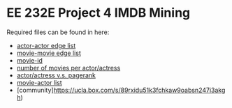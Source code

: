 # EE 232E Project 4 IMDB Mining

Required files can be found in here:

* [actor-actor edge list](https://ucla.box.com/s/6btiiqqeknc9snmvsz2c0p1he4y4wtic)
* [movie-movie edge list](https://ucla.box.com/s/2ahllh2hfaz1r2lkm2vwbgv88zdxjwr4)
* [movie-id](https://ucla.box.com/s/3rqcshwoh5a3ign9h24npjpsgqiqlbhk)
* [number of movies per actor/actress](https://ucla.box.com/s/eiw7xdxy1w1fnfkg8a3xwdh0phq1k0kl)
* [actor/actress v.s. pagerank](https://ucla.box.com/s/tqxelisyqhxqz8x2tabhcdvu08852wu2)
* [movie-actor list](https://ucla.box.com/s/qmfve2tjhh7cc1yrhepwdqn9hg3g8wln)
* [community]https://ucla.box.com/s/89rxidu51k3fchkaw9oabsn247i3akgh)
